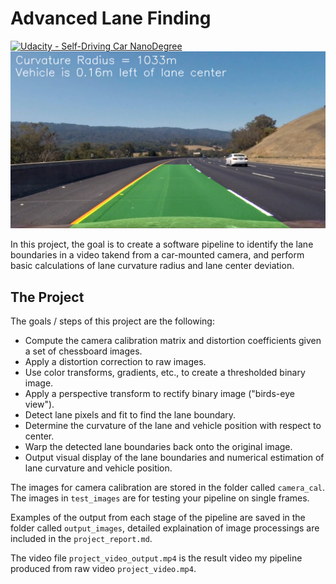 # Advanced Lane Finding

[![Udacity - Self-Driving Car NanoDegree](https://s3.amazonaws.com/udacity-sdc/github/shield-carnd.svg)](http://www.udacity.com/drive)
![Lanes Image](./output_images/pipeline.png)

In this project, the goal is to create a software pipeline to identify the lane boundaries in a video takend
from a car-mounted camera, and perform basic calculations of lane curvature radius and lane center deviation.

## The Project

The goals / steps of this project are the following:

* Compute the camera calibration matrix and distortion coefficients given a set of chessboard images.
* Apply a distortion correction to raw images.
* Use color transforms, gradients, etc., to create a thresholded binary image.
* Apply a perspective transform to rectify binary image ("birds-eye view").
* Detect lane pixels and fit to find the lane boundary.
* Determine the curvature of the lane and vehicle position with respect to center.
* Warp the detected lane boundaries back onto the original image.
* Output visual display of the lane boundaries and numerical estimation of lane curvature and vehicle
  position.

The images for camera calibration are stored in the folder called `camera_cal`.  The images in `test_images`
are for testing your pipeline on single frames.

Examples of the output from each stage of the pipeline are saved in the folder called `output_images`,
detailed explaination of image processings are included in the `project_report.md`.

The video file `project_video_output.mp4` is the result video my pipeline produced from raw video `project_video.mp4`.
